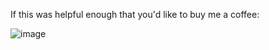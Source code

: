 If this was helpful enough that you'd like to buy me a coffee:

![image](https://user-images.githubusercontent.com/419355/74976036-3f218900-53e5-11ea-968f-13ceeca93cc8.png)
